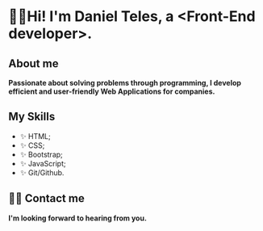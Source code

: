 <h1> 🙋‍♂️Hi! I'm Daniel Teles, a &lt;Front-End developer&gt;. </h1>

<h2> About me </h2>
<p> <b>Passionate about solving problems through programming, I develop efficient and user-friendly Web Applications for companies.</b></p>

<h2> My Skills </h2>
<ul>
  <li> ✨ HTML; </li>
  <li> ✨ CSS; </li>
  <li> ✨ Bootstrap; </li>
  <li> ✨ JavaScript; </li>
  <li> ✨ Git/Github. </li>
</ul>
  
<h2> 👨‍💻 Contact me</h2>
<p> <b> I'm looking forward to hearing from you.</b> <p>

<!---
DanielTelesR/DanielTelesR is a ✨ special ✨ repository because its `README.md` (this file) appears on your GitHub profile.
You can click the Preview link to take a look at your changes.
--->

